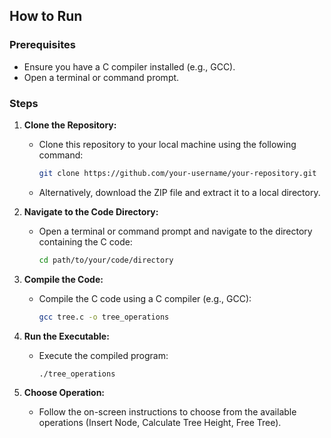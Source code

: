 ## How to Run

### Prerequisites
- Ensure you have a C compiler installed (e.g., GCC).
- Open a terminal or command prompt.

### Steps

1. **Clone the Repository:**
   - Clone this repository to your local machine using the following command:

     ```bash
     git clone https://github.com/your-username/your-repository.git
     ```

   - Alternatively, download the ZIP file and extract it to a local directory.

2. **Navigate to the Code Directory:**
   - Open a terminal or command prompt and navigate to the directory containing the C code:

     ```bash
     cd path/to/your/code/directory
     ```

3. **Compile the Code:**
   - Compile the C code using a C compiler (e.g., GCC):

     ```bash
     gcc tree.c -o tree_operations
     ```

4. **Run the Executable:**
   - Execute the compiled program:

     ```bash
     ./tree_operations
     ```

5. **Choose Operation:**
   - Follow the on-screen instructions to choose from the available operations (Insert Node, Calculate Tree Height, Free Tree).
